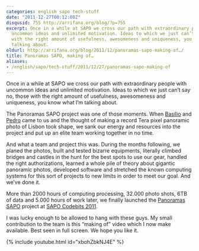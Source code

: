 ```yaml
---
categories: english sapo tech-stuff
date: "2011-12-27T00:12:00Z"
disqusid: 755 http://arrifana.org/blog/?p=755
excerpt: Once in a while at SAPO we cross our path with extraordinary people with
  uncommon ideas and unlimited motivation. Ideas to which we just can’t say no, those
  with the right amount of usefulness, awesomeness and uniqueness, you know what I’m
  talking about.
oldurl: http://arrifana.org/blog/2011/12/panoramas-sapo-making-of…/
title: Panoramas SAPO, making of…
aliases:
- /english/sapo/tech-stuff/2011/12/27/panoramas-sapo-making-of
---
```


Once in a while at SAPO we cross our path with extraordinary people with uncommon ideas and unlimited motivation. Ideas to which we just can’t say no, those with the right amount of usefulness, awesomeness and uniqueness, you know what I’m talking about.

The Panoramas SAPO project was one of those moments. When [Basílio][1] and [Pedro][2] came to us and the thought of making a record Tera pixel panoramic photo of Lisbon took shape, we sank our energy and resources into the project and put up an elite team working together in no time.

And what a team and project this was. During the months following, we planed the photos, built and tested bizarre equipments, literally climbed bridges and castles in the hunt for the best spots to use our gear, handled the right authorizations, learned a whole pile of theory about gigantic panoramic photos, developed software and stretched the known computing systems for this sort of projects to new limits in order to meet our goal. And we’ve done it.

More than 2000 hours of computing processing, 32.000 photo shots, 6TB of data and 5.000 hours of work later, we finally launched the [Panoramas SAPO][3] project at [SAPO Codebits 2011][4].

I was lucky enough to be allowed to hang with these guys. My small contribution to the team is this “making of” video which I now make available. Best seen in full screen. We hope you like it.

{% include youtube.html id="xbohZbkNJ4E" %}

[1]: https://twitter.com/baiavieira
[2]: https://twitter.com/ppinheiro76
[3]: http://panoramas.sapo.pt/
[4]: http://codebits.eu/